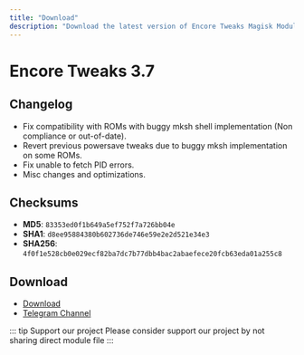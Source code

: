 ```yaml
---
title: "Download"
description: "Download the latest version of Encore Tweaks Magisk Module here"
---
```


# Encore Tweaks 3.7

## Changelog
- Fix compatibility with ROMs with buggy mksh shell implementation (Non compliance or out-of-date).
- Revert previous powersave tweaks due to buggy mksh implementation on some ROMs.
- Fix unable to fetch PID errors.
- Misc changes and optimizations.

## Checksums
- **MD5**: `83353ed0f1b649a5ef752f7a726bb04e`
- **SHA1**: `d8ee95884380b602736de746e59e2e2d521e34e3`
- **SHA256**: `4f0f1e528cb0e029ecf82ba7dc7b77dbb4bac2abaefece20fcb63eda01a255c8`

## Download
- [Download](https://safefileku.com/download/niwtVI271MMZlzcP)
- [Telegram Channel](https://rem01schannel.t.me)

::: tip Support our project
Please consider support our project by not sharing direct module file
:::
